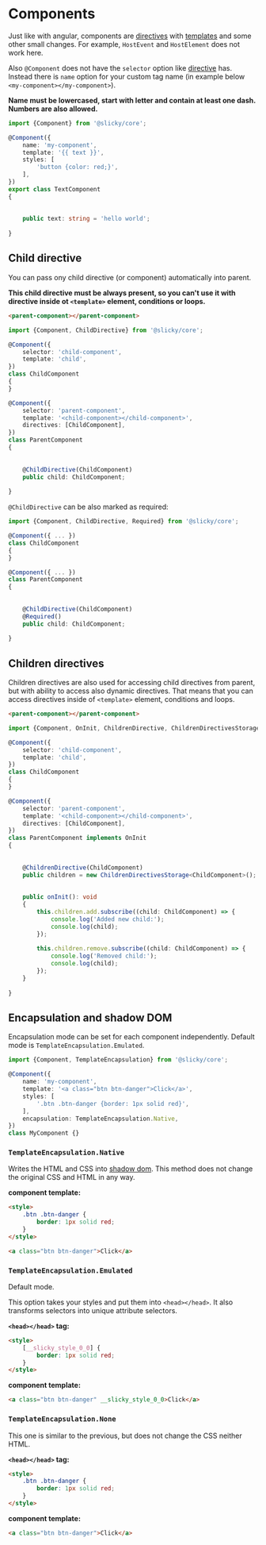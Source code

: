 # Components

Just like with angular, components are [directives](./directives.md) with [templates](./templates.md) and some other 
small changes. For example, `HostEvent` and `HostElement` does not work here.

Also `@Component` does not have the `selector` option like [directive](./directives.md) has. Instead there is `name` 
option for your custom tag name (in example below `<my-component></my-component>`).

**Name must be lowercased, start with letter and contain at least one dash. Numbers are also allowed.**

```typescript
import {Component} from '@slicky/core';

@Component({
	name: 'my-component',
	template: '{{ text }}',
	styles: [
		'button {color: red;}',
	],
})
export class TextComponent
{
	
	
	public text: string = 'hello world';
	
}
```

## Child directive

You can pass ony child directive (or component) automatically into parent.

**This child directive must be always present, so you can't use it with directive inside ot `<template>` element, 
conditions or loops.**

```html
<parent-component></parent-component>
```

```typescript
import {Component, ChildDirective} from '@slicky/core';

@Component({
	selector: 'child-component',
	template: 'child',
})
class ChildComponent
{
}

@Component({
	selector: 'parent-component',
	template: '<child-component></child-component>',
	directives: [ChildComponent],
})
class ParentComponent
{
	
	
	@ChildDirective(ChildComponent)
	public child: ChildComponent;
	
}
```

`@ChildDirective` can be also marked as required:

```typescript
import {Component, ChildDirective, Required} from '@slicky/core';

@Component({ ... })
class ChildComponent
{
}

@Component({ ... })
class ParentComponent
{
	
	
	@ChildDirective(ChildComponent)
	@Required()
	public child: ChildComponent;
	
}
```

## Children directives

Children directives are also used for accessing child directives from parent, but with ability to access also dynamic 
directives. That means that you can access directives inside of `<template>` element, conditions and loops.

```html
<parent-component></parent-component>
```

```typescript
import {Component, OnInit, ChildrenDirective, ChildrenDirectivesStorage} from '@slicky/core';

@Component({
	selector: 'child-component',
	template: 'child',
})
class ChildComponent
{
}

@Component({
	selector: 'parent-component',
	template: '<child-component></child-component>',
	directives: [ChildComponent],
})
class ParentComponent implements OnInit
{
	
	
	@ChildrenDirective(ChildComponent)
	public children = new ChildrenDirectivesStorage<ChildComponent>();
	
	
	public onInit(): void
	{
		this.children.add.subscribe((child: ChildComponent) => {
			console.log('Added new child:');
			console.log(child);
		});
		
		this.children.remove.subscribe((child: ChildComponent) => {
			console.log('Removed child:');
			console.log(child);
		});
	}
	
}
```

## Encapsulation and shadow DOM

Encapsulation mode can be set for each component independently. Default mode is `TemplateEncapsulation.Emulated`.

```typescript
import {Component, TemplateEncapsulation} from '@slicky/core';

@Component({
	name: 'my-component',
	template: '<a class="btn btn-danger">Click</a>',
	styles: [
		'.btn .btn-danger {border: 1px solid red}',
	],
	encapsulation: TemplateEncapsulation.Native,
})
class MyComponent {}
```

### `TemplateEncapsulation.Native`

Writes the HTML and CSS into [shadow dom](https://developer.mozilla.org/en-US/docs/Web/Web_Components/Shadow_DOM). This 
method does not change the original CSS and HTML in any way.

**component template:**

```html
<style>
	.btn .btn-danger {
		border: 1px solid red;
	}
</style>

<a class="btn btn-danger">Click</a>
```

### `TemplateEncapsulation.Emulated`

Default mode.

This option takes your styles and put them into `<head></head>`. It also transforms selectors into unique attribute 
selectors.

**`<head></head>` tag:**

```html
<style>
	[__slicky_style_0_0] {
		border: 1px solid red;
	}
</style>
```

**component template:**

```html
<a class="btn btn-danger" __slicky_style_0_0>Click</a>
```

### `TemplateEncapsulation.None`

This one is similar to the previous, but does not change the CSS neither HTML.

**`<head></head>` tag:**

```html
<style>
	.btn .btn-danger {
		border: 1px solid red;
	}
</style>
```

**component template:**

```html
<a class="btn btn-danger">Click</a>
```
